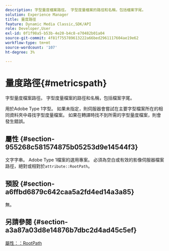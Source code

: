 ```yaml
---
description: 字型量度檔案路徑。 字型度量檔案的路徑和名稱，包括檔案字尾。
solution: Experience Manager
title: 量度路徑
feature: Dynamic Media Classic,SDK/API
role: Developer,User
exl-id: 0f1f98a5-b53b-4e20-b4c8-e70482b01a04
source-git-commit: 4f81f755789613222a66bed2961117604ae19e62
workflow-type: tm+mt
source-wordcount: '107'
ht-degree: 3%

---
```


# 量度路徑{#metricspath}

字型量度檔案路徑。 字型度量檔案的路徑和名稱，包括檔案字尾。

用於Adobe Type 1字型。 如果未指定，則伺服器會嘗試在主要字型檔案所在的相同資料夾中尋找字型度量檔案。 如果在轉譯時找不到所需的字型量度檔案，則會發生錯誤。

## 屬性 {#section-955268c581574875b05253d9e14544f3}

文字字串。 Adobe Type 1檔案的選用專案。 必須為空白或有效的影像伺服器檔案路徑，絕對或相對於`attribute::RootPath`。

## 預設 {#section-a6ffbd6879c642caa5a2fd4ed14a3a85}

無。

## 另請參閱 {#section-a3a87a03d8e14876b7dbc2d4ad45c5ef}

[屬性：：RootPath](/help/aem-is-ir-api/is-api/image-catalog/image-serving-api-ref/c-image-catalog-reference/c-attributes-reference/r-rootpath.md)
